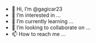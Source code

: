 - 👋 Hi, I’m @gagicar23
- 👀 I’m interested in ...
- 🌱 I’m currently learning ...
- 💞️ I’m looking to collaborate on ...
- 📫 How to reach me ...

<!---
gagicar23/gagicar23 is a ✨ special ✨ repository because its `README.md` (this file) appears on your GitHub profile.
You can click the Preview link to take a look at your changes.
--sudo apt install koadic
koadic
sudo apt install koadic
cd koadic
cd koadic
